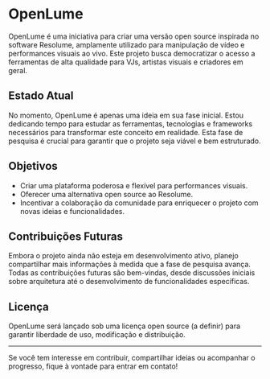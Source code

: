 # OpenLume

OpenLume é uma iniciativa para criar uma versão open source inspirada no software Resolume, amplamente utilizado para manipulação de vídeo e performances visuais ao vivo. Este projeto busca democratizar o acesso a ferramentas de alta qualidade para VJs, artistas visuais e criadores em geral.

## Estado Atual

No momento, OpenLume é apenas uma ideia em sua fase inicial. Estou dedicando tempo para estudar as ferramentas, tecnologias e frameworks necessários para transformar este conceito em realidade. Esta fase de pesquisa é crucial para garantir que o projeto seja viável e bem estruturado.

## Objetivos

- Criar uma plataforma poderosa e flexível para performances visuais.
- Oferecer uma alternativa open source ao Resolume.
- Incentivar a colaboração da comunidade para enriquecer o projeto com novas ideias e funcionalidades.

## Contribuições Futuras

Embora o projeto ainda não esteja em desenvolvimento ativo, planejo compartilhar mais informações à medida que a fase de pesquisa avança. Todas as contribuições futuras são bem-vindas, desde discussões iniciais sobre arquitetura até o desenvolvimento de funcionalidades específicas.

## Licença

OpenLume será lançado sob uma licença open source (a definir) para garantir liberdade de uso, modificação e distribuição.

---

Se você tem interesse em contribuir, compartilhar ideias ou acompanhar o progresso, fique à vontade para entrar em contato!
